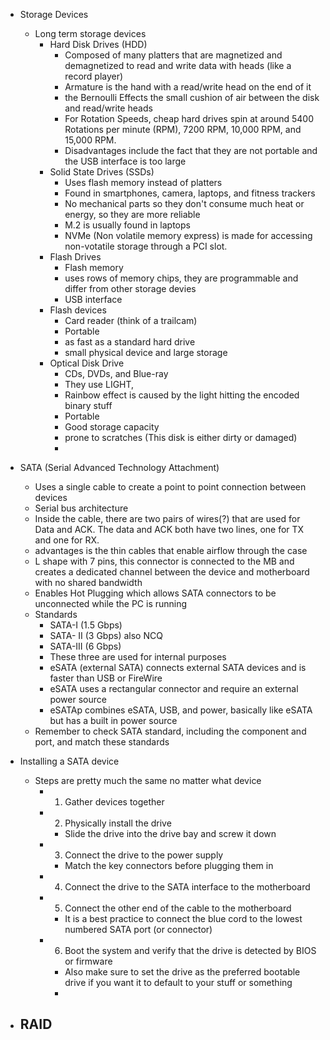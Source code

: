 - Storage Devices
	- Long term storage devices
		- Hard Disk Drives (HDD)
			- Composed of many platters that are magnetized and demagnetized to read and write data with heads (like a record player)
			- Armature is the hand with a read/write head on the end of it
			- the Bernoulli Effects the small cushion of air between the disk and read/write heads 
			- For Rotation Speeds, cheap hard drives spin at around 5400 Rotations per minute (RPM), 7200 RPM, 10,000 RPM, and 15,000 RPM. 
			- Disadvantages include the fact that they are not portable and the USB interface is too large
		- Solid State Drives (SSDs)
			- Uses flash memory instead of platters 
			- Found in smartphones, camera, laptops, and fitness trackers
			- No mechanical parts so they don't consume much heat or energy, so they are more reliable
			- M.2 is usually found in laptops
			- NVMe (Non volatile memory express) is made for accessing non-votatile storage through a PCI slot. 
		- Flash Drives
			- Flash memory 
			- uses rows of memory chips, they are programmable and differ from other storage devies
			- USB interface 
		- Flash devices
			- Card reader (think of a trailcam)
			- Portable 
			- as fast as a standard hard drive
			- small physical device and large storage
		- Optical Disk Drive
			- CDs, DVDs, and Blue-ray 
			- They use LIGHT, 
			- Rainbow effect is caused by the light hitting the encoded binary stuff
			- Portable
			- Good storage capacity
			- prone to scratches (This disk is either dirty or damaged)
			- 

- SATA (Serial Advanced Technology Attachment)
	- Uses a single cable to create a point to point connection between devices
	- Serial bus architecture 
	- Inside the cable, there are two pairs of wires(?) that are used for Data and ACK. The data and ACK both have two lines, one for TX and one for RX. 
	- advantages is the thin cables that enable airflow through the case
	- L shape with 7 pins, this connector is connected to the MB and creates a dedicated channel between the device and motherboard with no shared bandwidth 
	- Enables Hot Plugging which allows SATA connectors to be unconnected while the PC is running 
	- Standards
		- SATA-I (1.5 Gbps)
		- SATA- II (3 Gbps) also NCQ 
		- SATA-III (6 Gbps) 
		- These three are used for internal purposes
		- eSATA (external SATA) connects external SATA devices and is faster than USB or FireWire 
		- eSATA uses a rectangular connector and require an external power source
		- eSATAp combines eSATA, USB, and power, basically like eSATA but has a built in power source
	- Remember to check SATA standard, including the component and port, and match these standards

- Installing a SATA device 
	- Steps are pretty much the same no matter what device
		- 1. Gather devices together
		- 2. Physically install the drive
			- Slide the drive into the drive bay and screw it down 
		- 3. Connect the drive to the power supply
			- Match the key connectors before plugging them in 
		- 4. Connect the drive to the SATA interface to the motherboard
		- 5. Connect the other end of the cable to the motherboard
			- It is a best practice to connect the blue cord to the lowest numbered SATA port (or connector) 
		- 6. Boot the system and verify that the drive is detected by BIOS or firmware
			- Also make sure to set the drive as the preferred bootable drive if you want it to default to your stuff or something 
			- 

- RAID 
	- 